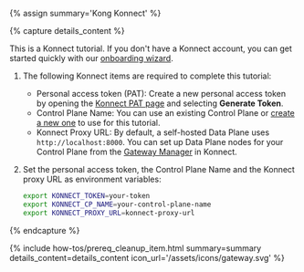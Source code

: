 {% assign summary='Kong Konnect' %}

{% capture details_content %}

This is a Konnect tutorial. 
If you don't have a Konnect account, you can get started quickly with our [onboarding wizard](https://konghq.com/products/kong-konnect/register?utm_medium=referral&utm_source=docs).

1. The following Konnect items are required to complete this tutorial:

    * Personal access token (PAT): Create a new personal access token by opening the [Konnect PAT page](https://cloud.konghq.com/global/account/tokens) and selecting **Generate Token**.
    * Control Plane Name: You can use an existing Control Plane or [create a new one](https://cloud.konghq.com/gateway-manager/create-control-plane) to use for this tutorial.
    * Konnect Proxy URL: By default, a self-hosted Data Plane uses `http://localhost:8000`. You can set up Data Plane nodes for your Control Plane from the [Gateway Manager](https://cloud.konghq.com/gateway-manager/) in Konnect.

2. Set the personal access token, the Control Plane Name and the Konnect proxy URL as environment variables:

    ```sh
    export KONNECT_TOKEN=your-token
    export KONNECT_CP_NAME=your-control-plane-name
    export KONNECT_PROXY_URL=konnect-proxy-url
    ```

{% endcapture %}


{% include how-tos/prereq_cleanup_item.html summary=summary details_content=details_content icon_url='/assets/icons/gateway.svg' %}